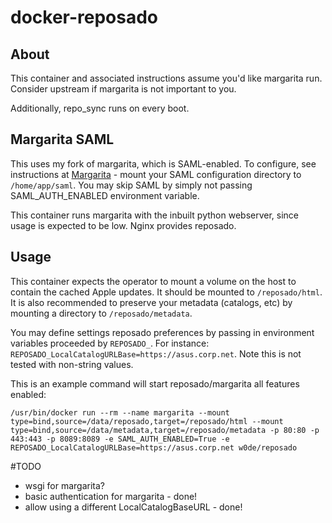 docker-reposado
===============

## About

This container and associated instructions assume you'd like margarita run. Consider upstream if margarita is not important to you.

Additionally, repo_sync runs on every boot.

## Margarita SAML

This uses my fork of margarita, which is SAML-enabled. To configure, see instructions at [Margarita](https://github.com/w0de/margarita) - mount your SAML configuration directory to `/home/app/saml`. You may skip SAML by simply not passing SAML_AUTH_ENABLED environment variable.


This container runs margarita with the inbuilt python webserver, since usage is expected to be low. Nginx provides reposado.

## Usage
This container expects the operator to mount a volume on the host to contain the cached Apple updates. It should be mounted to `/reposado/html`. It is also recommended to preserve your metadata (catalogs, etc) by mounting a directory to `/reposado/metadata`.

You may define settings reposado preferences by passing in environment variables proceeded by `REPOSADO_`. For instance: `REPOSADO_LocalCatalogURLBase=https://asus.corp.net`. Note this is not tested with non-string values.

This is an example command will start reposado/margarita all features enabled:

```
/usr/bin/docker run --rm --name margarita --mount type=bind,source=/data/reposado,target=/reposado/html --mount type=bind,source=/data/metadata,target=/reposado/metadata -p 80:80 -p 443:443 -p 8089:8089 -e SAML_AUTH_ENABLED=True -e REPOSADO_LocalCatalogURLBase=https://asus.corp.net w0de/reposado
```

#TODO
* wsgi for margarita?
* basic authentication for margarita - done!
* allow using a different LocalCatalogBaseURL - done!
